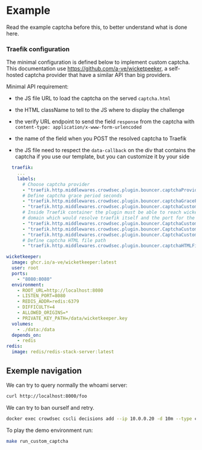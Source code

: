 # Example

Read the example captcha before this, to better understand what is done here.

### Traefik configuration

The minimal configuration is defined below to implement custom captcha.  
This documentation use https://github.com/a-ve/wicketpeeker, a self-hosted captcha provider that have a similar API than big providers.

Minimal API requirement:

- the JS file URL to load the captcha on the served `captcha.html`
- the HTML className to tell to the JS where to display the challenge
- the verify URL endpoint to send the field `response` from the captcha with `content-type: application/x-www-form-urlencoded`
- the name of the field when you POST the resolved captcha to Traefik

- the JS file need to respect the `data-callback` on the div that contains the captcha if you use our template, but you can customize it by your side

```yaml
  traefik:
    ...
    labels:
      # Choose captcha provider
      - "traefik.http.middlewares.crowdsec.plugin.bouncer.captchaProvider=custom"
      # Define captcha grace period seconds
      - "traefik.http.middlewares.crowdsec.plugin.bouncer.captchaGracePeriodSeconds=1800"
      - "traefik.http.middlewares.crowdsec.plugin.bouncer.captchaCustomJsURL=http://captcha.localhost:8000/fast.js"
      # Inside Traefik container the plugin must be able to reach wicketkeeper service so we can go through a Traefik localhost
      # domain which would resolve traefik itself and the port for the dashboard
      - "traefik.http.middlewares.crowdsec.plugin.bouncer.CaptchaCustomValidateURL=http://wicketkeeper:8080/v0/siteverify"
      - "traefik.http.middlewares.crowdsec.plugin.bouncer.CaptchaCustomKey=wicketkeeper"
      - "traefik.http.middlewares.crowdsec.plugin.bouncer.CaptchaCustomResponse=wicketkeeper_solution"
      # Define captcha HTML file path
      - "traefik.http.middlewares.crowdsec.plugin.bouncer.captchaHTMLFilePath=/captcha.html"
```

```yaml
wicketkeeper:
  image: ghcr.io/a-ve/wicketkeeper:latest
  user: root
  ports:
    - "8080:8080"
  environment:
    - ROOT_URL=http://localhost:8080
    - LISTEN_PORT=8080
    - REDIS_ADDR=redis:6379
    - DIFFICULTY=4
    - ALLOWED_ORIGINS=*
    - PRIVATE_KEY_PATH=/data/wicketkeeper.key
  volumes:
    - ./data:/data
  depends_on:
    - redis
redis:
  image: redis/redis-stack-server:latest
```

## Exemple navigation

We can try to query normally the whoami server:

```bash
curl http://localhost:8000/foo
```

We can try to ban ourself and retry.

```bash
docker exec crowdsec cscli decisions add --ip 10.0.0.20 -d 10m --type captcha
```

To play the demo environment run:

```bash
make run_custom_captcha
```
